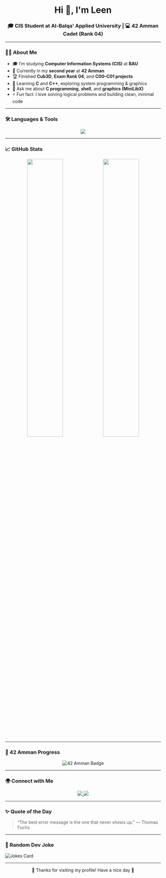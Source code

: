 <h1 align="center">Hi 👋, I'm Leen</h1>
<h3 align="center">🎓 CIS Student at Al-Balqa' Applied University | 💻 42 Amman Cadet (Rank 04)</h3>

---

### 👩‍💻 About Me
- 🎓 I’m studying **Computer Information Systems (CIS)** at **BAU**  
- 🧠 Currently in my **second year** at **42 Amman**  
- 🏆 Finished **Cub3D**, **Exam Rank 04**, and **C00–C01 projects**  
- 🌱 Learning **C** and **C++**, exploring system programming & graphics  
- 💬 Ask me about **C programming**, **shell**, and **graphics (MiniLibX)**  
- ⚡ Fun fact: I love solving logical problems and building clean, minimal code  

---

### 🛠️ Languages & Tools
<p align="center">
  <img src="https://skillicons.dev/icons?i=c,cpp,bash,vim,git,linux,vscode,github,cmake" />
</p>

---

### 📈 GitHub Stats
<p align="center">
  <img width="48%" src="https://github-readme-stats.vercel.app/api?username=LeenAlmahth&show_icons=true&theme=tokyonight" />
  <img width="48%" src="https://github-readme-streak-stats.herokuapp.com/?user=LeenAlmahth&theme=tokyonight" />
</p>

---

### 🧩 42 Amman Progress
<p align="center">
  <img src="https://badge.mediaplus.ma/darkblue/leena" alt="42 Amman Badge" />
</p>

---

### 🌍 Connect with Me
<p align="center">
  <a href="https://www.linkedin.com/in/leen-almahth" target="_blank">
    <img src="https://skillicons.dev/icons?i=linkedin" />
  </a>
  <a href="mailto:leen.almahth@example.com">
    <img src="https://skillicons.dev/icons?i=gmail" />
  </a>
</p>

---

### ✨ Quote of the Day
> “The best error message is the one that never shows up.” — Thomas Fuchs  

---

### 🚀 Random Dev Joke
![Jokes Card](https://readme-jokes.vercel.app/api?theme=tokyonight)

---

<p align="center">💙 Thanks for visiting my profile! Have a nice day 🌙</p>


